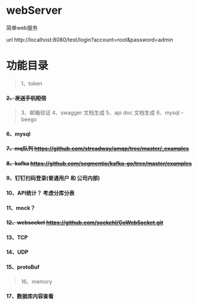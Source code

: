 # webServer
简单web服务

url
	http://localhost:8080/test/login?account=root&password=admin


# 功能目录
> 1、token
#### ~~2、发送手机短信~~
>3、邮箱验证
>4、swagger	文档生成
>5、api doc	文档生成
>6、mysql - beego
#### 6、mysql
#### ~~7、mq队列 https://github.com/streadway/amqp/tree/master/_examples~~
#### ~~8、kafka	https://github.com/segmentio/kafka-go/tree/master/examples~~
#### 9、钉钉扫码登录(普通用户 和 公司内部)
#### 10、API统计？ 考虑分库分表
#### 11、mock？
#### ~~12、websocket		https://github.com/soekchl/GoWebSocket.git~~
#### 13、TCP
#### 14、UDP
#### 15、protoBuf
>16、memory
#### 17、数据库内容查看
